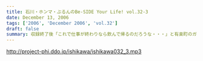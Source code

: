 ```yaml
---
title: 石川・ホンマ・ぶるんのBe-SIDE Your Life! vol.32-3
date: December 13, 2006
tags: ['2006', 'December 2006', 'vol.32']
draft: false
summary: 収録終了後「これで仕事が終わりなら飲んで帰るのだろうな・・・」と有楽町のガード下に立ちこめるヤキトリの煙をくぐり抜けて帰路・・・というか本業の待ちかまえる各局！？へと足をむけるお三方。今週は聴取率週間。ビーサイは独立国家として奮闘中ですが、かなりの人々がこのサイトを日々、訪れていてくれているようで感謝感激雨嵐であります！！あとトモダチが、クリスマスプレゼントとかお年玉で、iPodをゲットしていたらビーサイを奨めておくことをお忘れ無く〜〜〜これ結構重要ネ！NAMAE
---
```


http://project-phi.ddo.jp/ishikawa/ishikawa032_3.mp3
